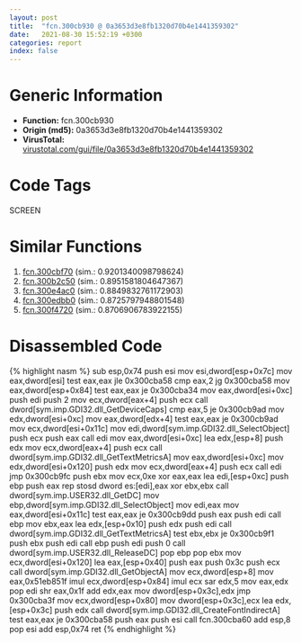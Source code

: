 ```yaml
---
layout: post
title:  "fcn.300cb930 @ 0a3653d3e8fb1320d70b4e1441359302"
date:   2021-08-30 15:52:19 +0300
categories: report
index: false
---
```


# Generic Information
- **Function:** fcn.300cb930
- **Origin (md5):** 0a3653d3e8fb1320d70b4e1441359302
- **VirusTotal:** [virustotal.com/gui/file/0a3653d3e8fb1320d70b4e1441359302][virustotal_ref]

# Code Tags
<span class="tag" id="SCREEN">SCREEN</span>


# Similar Functions

1. [fcn.300cbf70][similar_1_ref] (sim.: 0.9201340098798624)
2. [fcn.300b2c50][similar_2_ref] (sim.: 0.8951581804647367)
3. [fcn.300e4ac0][similar_3_ref] (sim.: 0.8849832761172903)
4. [fcn.300edbb0][similar_4_ref] (sim.: 0.8725797948801548)
5. [fcn.300f4720][similar_5_ref] (sim.: 0.8706906783922155)


# Disassembled Code

{% highlight nasm %}
sub esp,0x74
push esi
mov esi,dword[esp+0x7c]
mov eax,dword[esi]
test eax,eax
jle 0x300cba58
cmp eax,2
jg 0x300cba58
mov eax,dword[esp+0x84]
test eax,eax
je 0x300cba34
mov eax,dword[esi+0xc]
push edi
push 2
mov ecx,dword[eax+4]
push ecx
call dword[sym.imp.GDI32.dll_GetDeviceCaps]
cmp eax,5
je 0x300cb9ad
mov edx,dword[esi+0xc]
mov eax,dword[edx+4]
test eax,eax
je 0x300cb9ad
mov ecx,dword[esi+0x11c]
mov edi,dword[sym.imp.GDI32.dll_SelectObject]
push ecx
push eax
call edi
mov eax,dword[esi+0xc]
lea edx,[esp+8]
push edx
mov ecx,dword[eax+4]
push ecx
call dword[sym.imp.GDI32.dll_GetTextMetricsA]
mov eax,dword[esi+0xc]
mov edx,dword[esi+0x120]
push edx
mov ecx,dword[eax+4]
push ecx
call edi
jmp 0x300cb9fc
push ebx
mov ecx,0xe
xor eax,eax
lea edi,[esp+0xc]
push ebp
push eax
rep stosd dword es:[edi],eax
xor ebx,ebx
call dword[sym.imp.USER32.dll_GetDC]
mov ebp,dword[sym.imp.GDI32.dll_SelectObject]
mov edi,eax
mov eax,dword[esi+0x11c]
test eax,eax
je 0x300cb9dd
push eax
push edi
call ebp
mov ebx,eax
lea edx,[esp+0x10]
push edx
push edi
call dword[sym.imp.GDI32.dll_GetTextMetricsA]
test ebx,ebx
je 0x300cb9f1
push ebx
push edi
call ebp
push edi
push 0
call dword[sym.imp.USER32.dll_ReleaseDC]
pop ebp
pop ebx
mov ecx,dword[esi+0x120]
lea eax,[esp+0x40]
push eax
push 0x3c
push ecx
call dword[sym.imp.GDI32.dll_GetObjectA]
mov ecx,dword[esp+8]
mov eax,0x51eb851f
imul ecx,dword[esp+0x84]
imul ecx
sar edx,5
mov eax,edx
pop edi
shr eax,0x1f
add edx,eax
mov dword[esp+0x3c],edx
jmp 0x300cba3f
mov ecx,dword[esp+0x80]
mov dword[esp+0x3c],ecx
lea edx,[esp+0x3c]
push edx
call dword[sym.imp.GDI32.dll_CreateFontIndirectA]
test eax,eax
je 0x300cba58
push eax
push esi
call fcn.300cba60
add esp,8
pop esi
add esp,0x74
ret 
{% endhighlight %}


[similar_1_ref]: /report/fcn.300cbf70@0a3653d3e8fb1320d70b4e1441359302
[similar_2_ref]: /report/fcn.300b2c50@0a3653d3e8fb1320d70b4e1441359302
[similar_3_ref]: /report/fcn.300e4ac0@0a3653d3e8fb1320d70b4e1441359302
[similar_4_ref]: /report/fcn.300edbb0@0a3653d3e8fb1320d70b4e1441359302
[similar_5_ref]: /report/fcn.300f4720@0a3653d3e8fb1320d70b4e1441359302
[virustotal_ref]: https://www.virustotal.com/gui/file/0a3653d3e8fb1320d70b4e1441359302